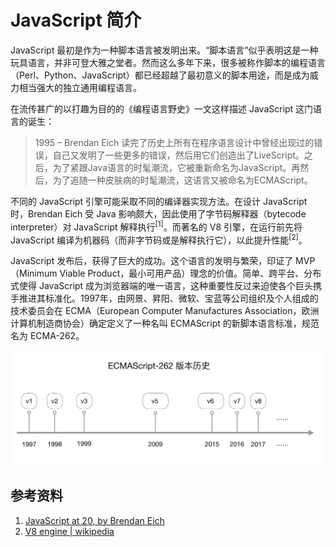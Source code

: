 # JavaScript 简介

JavaScript 最初是作为一种脚本语言被发明出来。“脚本语言”似乎表明这是一种玩具语言，并非可登大雅之堂者。然而这么多年下来，很多被称作脚本的编程语言（Perl、Python、JavaScript）都已经超越了最初意义的脚本用途，而是成为威力相当强大的独立通用编程语言。

在流传甚广的以打趣为目的的《编程语言野史》一文这样描述 JavaScript 这门语言的诞生：

> 1995 – Brendan Eich 读完了历史上所有在程序语言设计中曾经出现过的错误，自己又发明了一些更多的错误，然后用它们创造出了LiveScript。之后，为了紧跟Java语言的时髦潮流，它被重新命名为JavaScript。再然后，为了追随一种皮肤病的时髦潮流，这语言又被命名为ECMAScript。

不同的 JavaScript 引擎可能采取不同的编译器实现方法。在设计 JavaScript 时，Brendan Eich 受 Java 影响颇大，因此使用了字节码解释器（bytecode interpreter）对 JavaScript 解释执行<sup>[1]</sup>。而著名的 V8 引擎，在运行前先将 JavaScript 编译为机器码（而非字节码或是解释执行它），以此提升性能<sup>[2]</sup>。

JavaScript 发布后，获得了巨大的成功。这个语言的发明与繁荣，印证了 MVP（Minimum Viable Product，最小可用产品）理念的价值。简单、跨平台、分布式使得 JavaScript 成为浏览器端的唯一语言，这种重要性反过来迫使各个巨头携手推进其标准化。1997年，由网景、昇阳、微软、宝蓝等公司组织及个人组成的技术委员会在 ECMA（European Computer Manufactures Association，欧洲计算机制造商协会）确定定义了一种名叫 ECMAScript 的新脚本语言标准，规范名为 ECMA-262。

<img src="../images/javascript-timeline.png">


## 参考资料

1. [JavaScript at 20, by Brendan Eich](http://brendaneich.github.io/ModernWeb.tw-2015/#1)
2. [V8 engine | wikipedia](https://en.wikipedia.org/wiki/V8_engine)

